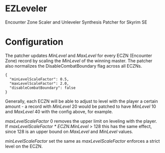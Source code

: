 # EZLeveler
Encounter Zone Scaler and Unleveler Synthesis Patcher for Skyrim SE

# Configuration
The patcher updates *MinLevel* and *MaxLevel* for every ECZN (Encounter Zone) record by scaling the *MinLevel* of the winning master. The patcher also normalizes the DisableCombatBoundary flag across all ECZNs.
```
{
  "minLevelScaleFactor": 0.5,
  "maxLevelScaleFactor": 2.0,
  "disableCombatBoundary": false
}
```
Generally, each ECZN will be able to adjust to level with the player a certain amount - a record with *MinLevel* 20 would be patched to have *MinLevel* 10 and *MaxLevel* 40 with the config above, for example.

*maxLevelScaleFactor* 0 removes the upper limit on leveling with the player. If *maxLevelScaleFactor * ECZN.MinLevel* > 128 this has the same effect, since 128 is an upper bound on *MaxLevel* and *MinLevel* values.

*minLevelScaleFactor* set the same as *maxLevelScaleFactor* enforces a strict level on the ECZN.
